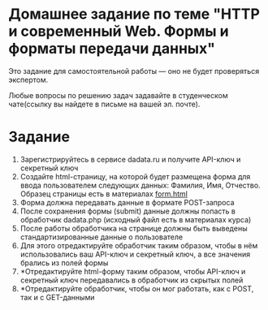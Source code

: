 # Домашнее задание по теме "HTTP и современный Web. Формы и форматы передачи данных"

Это задание для самостоятельной работы — оно не будет проверяться экспертом.

Любые вопросы по решению задач задавайте в студенческом чате(ссылку вы найдете в письме на вашей эл. почте).

# Задание
1. Зарегистрируйтесь в сервисе dadata.ru и получите API-ключ и секретный ключ
2. Создайте html-страницу, на которой будет размещена форма для ввода пользователем следующих данных: Фамилия, Имя, Отчество. Образец страницы есть в материалах [form.html](https://github.com/netology-code/bweb-homeworks/blob/main/1.%20HTTP/form.html)
3. Форма должна передавать данные в формате POST-запроса
4. После сохранения формы (submit) данные должны попасть в обработчик dadata.php (исходный файл есть в материалах курса)
5. После работы обработчика на странице должны быть выведены стандартизированные данные о пользователе
6. Для этого отредактируйте обработчик таким образом, чтобы в нём использовались ваш API-ключ и секретный ключ, а все значения брались из полей формы
7. *Отредактируйте html-форму таким образом, чтобы API-ключ и секретный ключ передавались в обработчик из скрытых полей
8. *Отредактируйте обработчик, чтобы он мог работать, как с POST, так и с GET-данными

